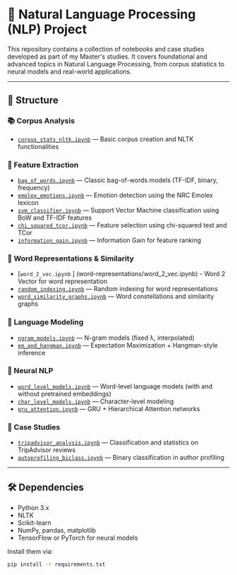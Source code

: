 # 🧠 Natural Language Processing (NLP) Project

This repository contains a collection of notebooks and case studies developed as part of my Master's studies. It covers foundational and advanced topics in Natural Language Processing, from corpus statistics to neural models and real-world applications.

---

## 📁 Structure

### 📚 Corpus Analysis
- [`corpus_stats_nltk.ipynb`](corpus/corpus_stats_nltk.ipynb) — Basic corpus creation and NLTK functionalities


### 🧱 Feature Extraction
- [`bag_of_words.ipynb`](feature-extraction/bag_of_words.ipynb) — Classic bag-of-words models (TF-IDF, binary, frequency)
- [`emolex_emotions.ipynb`](feature-extraction/emolex_emotions.ipynb) — Emotion detection using the NRC Emolex lexicon
- [`svm_classifier.ipynb`](feature-extraction/svm_classifier.ipynb) — Support Vector Machine classification using BoW and TF-IDF features
- [`chi_squared_tcor.ipynb`](feature-extraction/chi_squared_tcor.ipynb) — Feature selection using chi-squared test and TCor
- [`information_gain.ipynb`](word-representations/information_gain.ipynb) — Information Gain for feature ranking

### 🌌 Word Representations & Similarity
- [`word_2_vec.ipynb` ] (word-representations/word_2_vec.ipynb) - Word 2 Vector for word representation
- [`random_indexing.ipynb`](word-representations/random_indexing.ipynb) — Random indexing for word representations
- [`word_similarity_graphs.ipynb`](word-representations/word_similarity_graphs.ipynb) — Word constellations and similarity graphs

### 🧮 Language Modeling
- [`ngram_models.ipynb`](language-models/ngram_models.ipynb) — N-gram models (fixed λ, interpolated)
- [`em_and_hangman.ipynb`](language-models/em_and_hangman.ipynb) — Expectation Maximization + Hangman-style inference

### 🤖 Neural NLP
- [`word_level_models.ipynb`](neural-nlp/word_level_models.ipynb) — Word-level language models (with and without pretrained embeddings)
- [`char_level_models.ipynb`](neural-nlp/char_level_models.ipynb) — Character-level modeling
- [`gru_attention.ipynb`](neural-nlp/gru_attention.ipynb) — GRU + Hierarchical Attention networks

### 🧪 Case Studies
- [`tripadvisor_analysis.ipynb`](case-studies/tripadvisor_analysis.ipynb) — Classification and statistics on TripAdvisor reviews
- [`autoprofiling_biclass.ipynb`](case-studies/autoprofiling_biclass.ipynb) — Binary classification in author profiling

---

## 🛠️ Dependencies

- Python 3.x
- NLTK
- Scikit-learn
- NumPy, pandas, matplotlib
- TensorFlow or PyTorch for neural models

Install them via:

```bash
pip install -r requirements.txt
